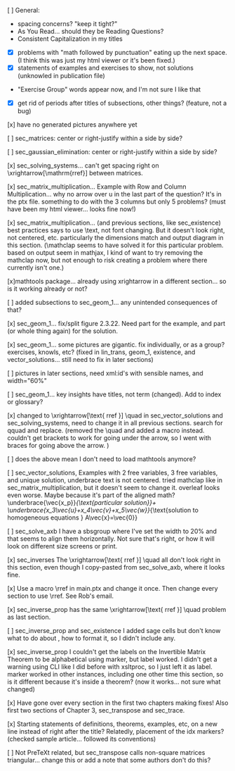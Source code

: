 [ ] General: 
  - spacing concerns?  "keep it tight?"
  - As You Read... should they be Reading Questions?
  - Consistent Capitalization in my titles
  - [x] problems with "math followed by punctuation" eating up the next space. (I think this was just my html viewer or it's been fixed.)
  - [x] statements of examples and exercises to show, not solutions (unknowled in publication file)
  - "Exercise Group" words appear now, and I'm not sure I like that
  - [x] get rid of periods after titles of subsections, other things? (feature, not a bug)

[x] have no generated pictures anywhere yet

[ ] sec_matrices: center or right-justify within a side by side?

[ ] sec_gaussian_elimination: center or right-justify within a side by side?

[x] sec_solving_systems... can't get spacing right on \xrightarrow[\mathrm{rref}] between matrices. 

[x] sec_matrix_multiplication... Example with Row and Column Multiplication... why no arrow over u in the last part of the question?  It's in the ptx file.  something to do with the 3 columns but only 5 problems? (must have been my html viewer... looks fine now!)

[x] sec_matrix_multiplication... (and previous sections, like sec_existence) best practices says to use \text, not font changing.  But it doesn't look right, not centered, etc.  particularly the dimensions match and output diagram in this section. (\mathclap seems to have solved it for this particular problem. based on output seem in mathjax, I kind of want to try removing the mathclap now, but not enough to risk creating a problem where there currently isn't one.)  

[x]mathtools package... already using xrightarrow in a different section... so is it working already or not?

[ ] added subsections to sec_geom_1... any unintended consequences of that?

[x] sec_geom_1... fix/split figure 2.3.22.  Need part for the example, and part (or whole thing again) for the solution.

[x] sec_geom_1... some pictures are gigantic.  fix individually, or as a group?  exercises, knowls, etc? (fixed in lin_trans, geom_1, existence, and vector_solutions... still need to fix in later sections)

[ ] pictures in later sections, need xml:id's with sensible names, and width="60%"

[ ] sec_geom_1... key insights have titles, not term (changed).  Add to index or glossary?

[x] changed to \xrightarrow[\text{  rref  }] \quad in sec_vector_solutions and sec_solving_systems, need to change it in all previous sections.  search for qquad and replace. (removed the \quad and added a macro instead.  couldn't get brackets to work for going under the arrow, so I went with braces for going above the arrow. )

[ ] does the above mean I don't need to load mathtools anymore?

[ ] sec_vector_solutions, Examples with 2 free variables, 3 free variables, and unique solution, underbrace text is not centered.  tried mathclap like in sec_matrix_multiplication, but it doesn't seem to change it.  overleaf looks even worse.  Maybe because it's part of the aligned math?  \underbrace{\vec{x_p}}_{\text{particular solution}}+ \underbrace{x_3\vec{u}+x_4\vec{v}+x_5\vec{w}}_{\text{solution to homogeneous equations } A\vec{x}=\vec{0}}

[ ] sec_solve_axb I have a sbsgroup where I've set the width to 20% and that seems to align them horizontally.  Not sure that's right, or how it will look on different size screens or print.  

[x] sec_inverses The \xrightarrow[\text{ rref }] \quad all don't look right in this section, even though I copy-pasted from sec_solve_axb, where it looks fine.  

[x] Use a macro \rref in main.ptx and change it once.  Then change every section to use \rref.  See Rob's email.  

[x] sec_inverse_prop has the same \xrightarrow[\text{ rref }] \quad problem as last section. 

[ ] sec_inverse_prop and sec_existence I added sage cells but don't know what to do about <output>, how to format it, so I didn't include any. 

[x] sec_inverse_prop I couldn't get the labels on the Invertible Matrix Theorem to be alphabetical using marker, but label worked.  I didn't get a warning using CLI like I did before with xsltproc, so I just left it as label.  marker worked in other instances, including one other time this section, so is it different because it's inside a theorem? (now it works... not sure what changed)

[x] Have gone over every section in the first two chapters making fixes!  Also first two sections of Chapter 3, sec_transpose and sec_trace.
  
[x] Starting statements of definitions, theorems, examples, etc, on a new line instead of right after the title?  Relatedly, placement of the idx markers? (checked sample article... followed its conventions)
  
[ ] Not PreTeXt related, but sec_transpose calls non-square matrices triangular... change this or add a note that some authors don't do this?